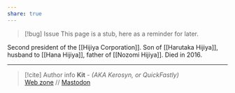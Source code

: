 ```yaml
---
share: true
---
```

> [!bug] Issue
> This page is a stub, here as a reminder for later.

Second president of the [[Hijiya Corporation]]. Son of [[Harutaka Hijiya]], husband to [[Hana Hijiya]], father of [[Nozomi Hijiya]]. Died in 2016.

-----
> [!cite] Author info
> **Kit** - *(AKA Kerosyn, or QuickFastly)*\
> [Web zone](https://kitabe.link) // [Mastodon](https://social.tripulse.net/@kit)